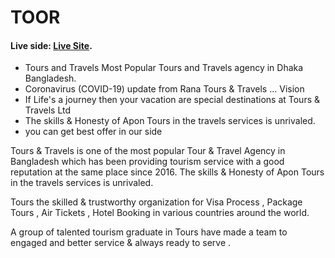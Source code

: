 # TOOR

#### Live side: [Live Site](https://tour-60a07.web.app/).


- Tours and Travels Most Popular Tours and Travels agency in Dhaka Bangladesh.
- Coronavirus (COVID-19) update from Rana Tours & Travels ... Vision
- If Life's a journey then your vacation are special destinations at Tours & Travels Ltd
- The skills & Honesty of Apon Tours in the travels services is unrivaled.
- you can get best offer in our side

Tours & Travels is one of the most popular Tour & Travel Agency in Bangladesh which has been providing tourism service with a good reputation at the same place since 2016. The skills & Honesty of Apon Tours in the travels services is unrivaled.

Tours the skilled & trustworthy organization for Visa Process , Package Tours , Air Tickets , Hotel Booking in various countries around the world.

A group of talented tourism graduate in Tours have made a team to engaged and better service & always ready to serve .
